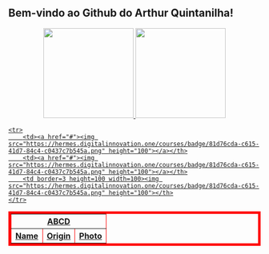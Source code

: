 ## Bem-vindo ao Github do Arthur Quintanilha!
<div align="center">
  <a href="https://github.com/arthurqui">
  <img height="180em" src="https://github-readme-stats.vercel.app/api?username=arthurqui&show_icons=true&theme=dark&include_all_commits=true&count_private=true"/>
  <img height="180em" src="https://github-readme-stats.vercel.app/api/top-langs/?username=arthurqui&layout=compact&langs_count=7&theme=dark"/>
</div>

<div> 


<table border="5" bordercolor="red" align="center">
    <tr>
        <th colspan="3">ABCD</th> 
    </tr>
    <tr>
        <th>Name</th>
        <th>Origin</th>
        <th>Photo</th>
    </tr>

    <tr>
        <td><a href="#"><img src="https://hermes.digitalinnovation.one/courses/badge/81d76cda-c615-41d7-84c4-c0437c7b545a.png" height="100"></a></th>
        <td><a href="#"><img src="https://hermes.digitalinnovation.one/courses/badge/81d76cda-c615-41d7-84c4-c0437c7b545a.png" height="100"></a></th>
        <td border=3 height=100 width=100><img src="https://hermes.digitalinnovation.one/courses/badge/81d76cda-c615-41d7-84c4-c0437c7b545a.png" height="100"></th>
    </tr>
   
</table>

  

</div>




